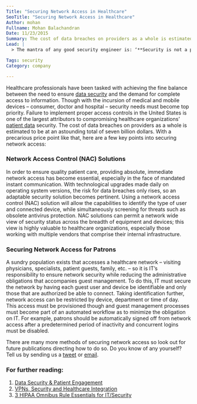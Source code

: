 ```yaml
---
Title: "Securing Network Access in Healthcare"
SeoTitle: "Securing Network Access in Healthcare"
Author: mohan
Fullname: Mohan Balachandran
Date: 11/23/2015
Summary: The cost of data breaches on providers as a whole is estimated to be at an astounding seven billion dollars. Here are a few key points for securing network access.
Lead: |
  > The mantra of any good security engineer is: ‘**Security is not a product, but a process**.’ It’s more than designing strong cryptography into a system; it’s designing the entire system such that all security measures, including cryptography, work together. – Bruce Schneier

Tags: security
Category: company

---
```

Healthcare professionals have been tasked with achieving the fine balance between the need to ensure [data security](https://catalyze.io/solutions/data-integration-control) and the demand for complete access to information. Though with the incursion of medical and mobile devices – consumer, doctor and hospital – security needs must become top priority. Failure to implement proper access controls in the United States is one of the largest attributors to compromising healthcare organizations’ [patient data](https://catalyze.io/learn/what-is-protected-health-information-or-phi) security. The cost of data breaches on providers as a whole is estimated to be at an astounding total of seven billion dollars. With a precarious price point like that, here are a few key points into securing network access:

### Network Access Control (NAC) Solutions

In order to ensure quality patient care, providing absolute, immediate network access has become essential, especially in the face of mandated instant communication. With technological upgrades made daily on operating system versions, the risk for data breaches only rises, so an adaptable security solution becomes pertinent. Using a network access control (NAC) solution will allow the capabilities to identify the type of user and connected device, while simultaneously screening for threats such as obsolete antivirus protection. NAC solutions can permit a network wide view of security status across the breadth of equipment and devices; this view is highly valuable to healthcare organizations, especially those working with multiple vendors that comprise their internal infrastructure.

### Securing Network Access for Patrons

A sundry population exists that accesses a healthcare network – visiting physicians, specialists, patient guests, family, etc. – so it is IT’s responsibility to ensure network security while reducing the administrative obligations that accompanies guest management. To do this, IT must secure the network by having each guest user and device be identifiable and only those that are authorized be able to connect. Taking identification further, network access can be restricted by device, department or time of day. This access must be provisioned though and guest management processes must become part of an automated workflow as to minimize the obligation on IT. For example, patrons should be automatically signed off from network access after a predetermined period of inactivity and concurrent logins must be disabled.

There are many more methods of securing network access so look out for future publications directing how to do so. Do you know of any yourself? Tell us by sending us a [tweet](https://twitter.com/catalyzeio) or [email](hello@catalyze.io).

### For further reading:

1. [Data Security & Patient Engagement](https://catalyze.io/blog/data-security-patient-engagement)
2. [VPNs, Security and Healthcare Integration](https://catalyze.io/blog/vpn-security-healthcare-integration)
3. [3 HIPAA Omnibus Rule Essentials for IT/Security](https://catalyze.io/blog/three-hipaa-omnibus-rule-essentials-for-it-security)

